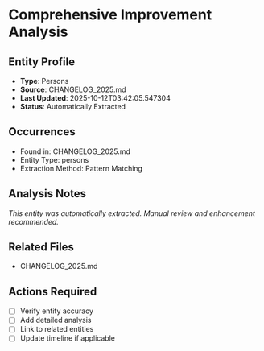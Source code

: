 # Comprehensive Improvement Analysis

## Entity Profile
- **Type**: Persons
- **Source**: CHANGELOG_2025.md
- **Last Updated**: 2025-10-12T03:42:05.547304
- **Status**: Automatically Extracted

## Occurrences
- Found in: CHANGELOG_2025.md
- Entity Type: persons
- Extraction Method: Pattern Matching

## Analysis Notes
*This entity was automatically extracted. Manual review and enhancement recommended.*

## Related Files
- CHANGELOG_2025.md

## Actions Required
- [ ] Verify entity accuracy
- [ ] Add detailed analysis
- [ ] Link to related entities
- [ ] Update timeline if applicable
